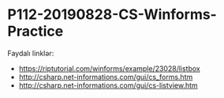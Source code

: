 # P112-20190828-CS-Winforms-Practice

Faydalı linklər:

- https://riptutorial.com/winforms/example/23028/listbox
- http://csharp.net-informations.com/gui/cs_forms.htm
- http://csharp.net-informations.com/gui/cs-listview.htm
